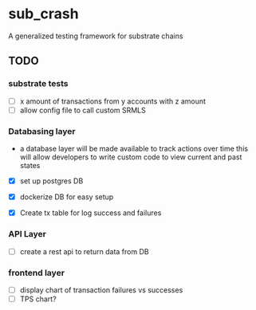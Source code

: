 # sub_crash
A generalized testing framework for substrate chains

## TODO

### substrate tests
- [ ]  x amount of transactions from y accounts with z amount 
- [ ]  allow config file to call custom SRMLS 

### Databasing layer
 * a database layer will be made available to track actions over time this will allow developers to write custom code to view current and past states 

 - [x] set up postgres DB
 - [x] dockerize DB for easy setup
 - [x] Create tx table for log success and failures 

 
 ### API Layer 
- [ ] create a rest api to return data from DB

### frontend layer 
- [ ] display chart of transaction failures vs successes
- [ ] TPS chart?